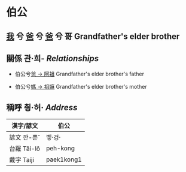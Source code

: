 # 伯公
## [我](member1.md) 兮 [爸](member2.md) 兮 [爸](member8.md) 兮 哥 Grandfather's elder brother

## 關係 관·희- _Relationships_

- 伯公兮[爸 → 阿祖](member29.md) Grandfather's elder brother's father

- 伯公兮[媽 → 祖嫲](member30.md) Grandfather's elder brother's mother



## 稱呼 칑·허· _Address_

漢字/諺文 | 伯公
--- | ---
諺文 깐-뿐ˆ | 벻·겅·
台羅 Tâi-lô | peh-kong
戴字 Taiji | paek1kong1


